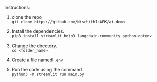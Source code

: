 Instructions: 
<br>
1. clone the repo \
`git clone https://github.com/NischithIsAFK/ai-demo`

2. Install the dependencies. \
`pip3 install streamlit boto3 langchain-community python-dotenv `

3. Change the directory.  \
`cd <folder_name>`

4. Create a file named `.env`

5. Run the code using the command \
`python3 -m streamlit run main.py`

